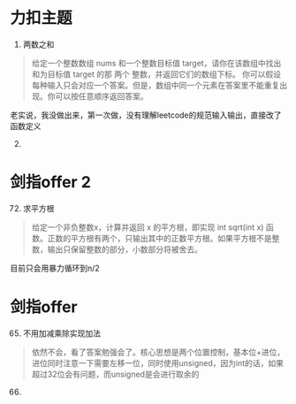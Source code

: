 # 力扣主题
1. 两数之和
> 给定一个整数数组 nums 和一个整数目标值 target，请你在该数组中找出 和为目标值 target  的那 两个 整数，并返回它们的数组下标。
你可以假设每种输入只会对应一个答案。但是，数组中同一个元素在答案里不能重复出现。你可以按任意顺序返回答案。

老实说，我没做出来，第一次做，没有理解leetcode的规范输入输出，直接改了函数定义

2. 

# 剑指offer 2
72. 求平方根
> 给定一个非负整数x，计算并返回 x 的平方根，即实现 int sqrt(int x) 函数。正数的平方根有两个，只输出其中的正数平方根。如果平方根不是整数，输出只保留整数的部分，小数部分将被舍去。

目前只会用暴力循环到n/2

# 剑指offer
65. 不用加减乘除实现加法
> 依然不会，看了答案勉强会了。核心思想是两个位置控制，基本位+进位，进位同时注意一下需要左移一位，同时使用unsigned，因为int的话，如果超过32位会有问题，而unsigned是会进行取余的
66. 

